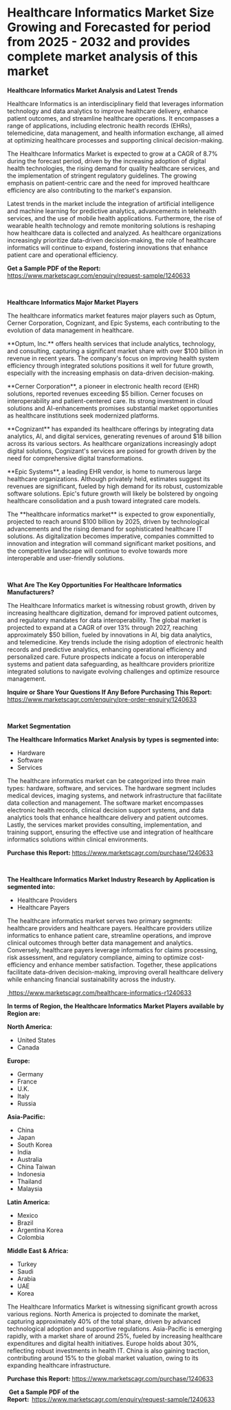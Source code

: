 <p><h1>Healthcare Informatics Market Size Growing and Forecasted for period from 2025 - 2032 and provides complete market analysis of this market</h1></p><p><strong>Healthcare Informatics Market Analysis and Latest Trends</strong></p>
<p><p>Healthcare Informatics is an interdisciplinary field that leverages information technology and data analytics to improve healthcare delivery, enhance patient outcomes, and streamline healthcare operations. It encompasses a range of applications, including electronic health records (EHRs), telemedicine, data management, and health information exchange, all aimed at optimizing healthcare processes and supporting clinical decision-making.</p><p>The Healthcare Informatics Market is expected to grow at a CAGR of 8.7% during the forecast period, driven by the increasing adoption of digital health technologies, the rising demand for quality healthcare services, and the implementation of stringent regulatory guidelines. The growing emphasis on patient-centric care and the need for improved healthcare efficiency are also contributing to the market's expansion.</p><p>Latest trends in the market include the integration of artificial intelligence and machine learning for predictive analytics, advancements in telehealth services, and the use of mobile health applications. Furthermore, the rise of wearable health technology and remote monitoring solutions is reshaping how healthcare data is collected and analyzed. As healthcare organizations increasingly prioritize data-driven decision-making, the role of healthcare informatics will continue to expand, fostering innovations that enhance patient care and operational efficiency.</p></p>
<p><strong>Get a Sample PDF of the Report:&nbsp;</strong> <a href="https://www.marketscagr.com/enquiry/request-sample/1240633?utm_campaign=3534&utm_medium=2&utm_source=Github&utm_content=ia&utm_term=13042025&utm_id=healthcare-informatics">https://www.marketscagr.com/enquiry/request-sample/1240633</a></p>
<p>&nbsp;</p>
<p><strong>Healthcare Informatics Major Market Players</strong></p>
<p><p>The healthcare informatics market features major players such as Optum, Cerner Corporation, Cognizant, and Epic Systems, each contributing to the evolution of data management in healthcare. </p><p>**Optum, Inc.** offers health services that include analytics, technology, and consulting, capturing a significant market share with over $100 billion in revenue in recent years. The company's focus on improving health system efficiency through integrated solutions positions it well for future growth, especially with the increasing emphasis on data-driven decision-making.</p><p>**Cerner Corporation**, a pioneer in electronic health record (EHR) solutions, reported revenues exceeding $5 billion. Cerner focuses on interoperability and patient-centered care. Its strong investment in cloud solutions and AI-enhancements promises substantial market opportunities as healthcare institutions seek modernized platforms.</p><p>**Cognizant** has expanded its healthcare offerings by integrating data analytics, AI, and digital services, generating revenues of around $18 billion across its various sectors. As healthcare organizations increasingly adopt digital solutions, Cognizant's services are poised for growth driven by the need for comprehensive digital transformations.</p><p>**Epic Systems**, a leading EHR vendor, is home to numerous large healthcare organizations. Although privately held, estimates suggest its revenues are significant, fueled by high demand for its robust, customizable software solutions. Epic's future growth will likely be bolstered by ongoing healthcare consolidation and a push toward integrated care models.</p><p>The **healthcare informatics market** is expected to grow exponentially, projected to reach around $100 billion by 2025, driven by technological advancements and the rising demand for sophisticated healthcare IT solutions. As digitalization becomes imperative, companies committed to innovation and integration will command significant market positions, and the competitive landscape will continue to evolve towards more interoperable and user-friendly solutions.</p></p>
<p>&nbsp;</p>
<p><strong>What Are The Key Opportunities For Healthcare Informatics Manufacturers?</strong></p>
<p><p>The Healthcare Informatics market is witnessing robust growth, driven by increasing healthcare digitization, demand for improved patient outcomes, and regulatory mandates for data interoperability. The global market is projected to expand at a CAGR of over 13% through 2027, reaching approximately $50 billion, fueled by innovations in AI, big data analytics, and telemedicine. Key trends include the rising adoption of electronic health records and predictive analytics, enhancing operational efficiency and personalized care. Future prospects indicate a focus on interoperable systems and patient data safeguarding, as healthcare providers prioritize integrated solutions to navigate evolving challenges and optimize resource management.</p></p>
<p><strong>Inquire or Share Your Questions If Any Before Purchasing This Report:</strong> <a href="https://www.marketscagr.com/enquiry/pre-order-enquiry/1240633?utm_campaign=3534&utm_medium=2&utm_source=Github&utm_content=ia&utm_term=13042025&utm_id=healthcare-informatics">https://www.marketscagr.com/enquiry/pre-order-enquiry/1240633</a></p>
<p>&nbsp;</p>
<p><strong>Market Segmentation</strong></p>
<p><strong>The Healthcare Informatics Market Analysis by types is segmented into:</strong></p>
<p><ul><li>Hardware</li><li>Software</li><li>Services</li></ul></p>
<p><p>The healthcare informatics market can be categorized into three main types: hardware, software, and services. The hardware segment includes medical devices, imaging systems, and network infrastructure that facilitate data collection and management. The software market encompasses electronic health records, clinical decision support systems, and data analytics tools that enhance healthcare delivery and patient outcomes. Lastly, the services market provides consulting, implementation, and training support, ensuring the effective use and integration of healthcare informatics solutions within clinical environments.</p></p>
<p><strong>Purchase this Report:&nbsp;</strong><a href="https://www.marketscagr.com/purchase/1240633?utm_campaign=3534&utm_medium=2&utm_source=Github&utm_content=ia&utm_term=13042025&utm_id=healthcare-informatics">https://www.marketscagr.com/purchase/1240633</a></p>
<p>&nbsp;</p>
<p><strong>The Healthcare Informatics Market Industry Research by Application is segmented into:</strong></p>
<p><ul><li>Healthcare Providers</li><li>Healthcare Payers</li></ul></p>
<p><p>The healthcare informatics market serves two primary segments: healthcare providers and healthcare payers. Healthcare providers utilize informatics to enhance patient care, streamline operations, and improve clinical outcomes through better data management and analytics. Conversely, healthcare payers leverage informatics for claims processing, risk assessment, and regulatory compliance, aiming to optimize cost-efficiency and enhance member satisfaction. Together, these applications facilitate data-driven decision-making, improving overall healthcare delivery while enhancing financial sustainability across the industry.</p></p>
<p><a href="https://www.marketscagr.com/healthcare-informatics-r1240633?utm_campaign=3534&utm_medium=2&utm_source=Github&utm_content=ia&utm_term=13042025&utm_id=healthcare-informatics">&nbsp;https://www.marketscagr.com/healthcare-informatics-r1240633</a></p>
<p><strong>In terms of Region, the Healthcare Informatics Market Players available by Region are:</strong></p>
<p>
    <p> <strong> North America: </strong>
        <ul>
            <li>United States</li>
            <li>Canada</li>
        </ul>
        </p> 
    <p> <strong> Europe: </strong>
        <ul>
            <li>Germany</li>
            <li>France</li>
            <li>U.K.</li>
            <li>Italy</li>
            <li>Russia</li>
        </ul>
        </p> 
    <p> <strong> Asia-Pacific: </strong>
        <ul>
            <li>China</li>
            <li>Japan</li>
            <li>South Korea</li>
            <li>India</li>
            <li>Australia</li>
            <li>China Taiwan</li>
            <li>Indonesia</li>
            <li>Thailand</li>
            <li>Malaysia</li>
        </ul>
        </p> 
    <p> <strong> Latin America: </strong>
        <ul>
            <li>Mexico</li>
            <li>Brazil</li>
            <li>Argentina Korea</li>
            <li>Colombia</li>
        </ul>
        </p> 
    <p> <strong> Middle East & Africa: </strong>
        <ul>
            <li>Turkey</li>
            <li>Saudi</li>
            <li>Arabia</li>
            <li>UAE</li>
            <li>Korea</li>
        </ul>
    </p>
    </p>
<p><p>The Healthcare Informatics Market is witnessing significant growth across various regions. North America is projected to dominate the market, capturing approximately 40% of the total share, driven by advanced technological adoption and supportive regulations. Asia-Pacific is emerging rapidly, with a market share of around 25%, fueled by increasing healthcare expenditures and digital health initiatives. Europe holds about 30%, reflecting robust investments in health IT. China is also gaining traction, contributing around 15% to the global market valuation, owing to its expanding healthcare infrastructure.</p></p>
<p><strong>Purchase this Report: </strong><a href="https://www.marketscagr.com/purchase/1240633?utm_campaign=3534&utm_medium=2&utm_source=Github&utm_content=ia&utm_term=13042025&utm_id=healthcare-informatics">https://www.marketscagr.com/purchase/1240633</a></p>
<p>&nbsp;<strong>Get a Sample PDF of the Report:&nbsp;&nbsp;</strong><a href="https://www.marketscagr.com/enquiry/request-sample/1240633?utm_campaign=3534&utm_medium=2&utm_source=Github&utm_content=ia&utm_term=13042025&utm_id=healthcare-informatics">https://www.marketscagr.com/enquiry/request-sample/1240633</a></p>
<p><strong></strong></p>
<p><p></p><p></p><p></p></p>